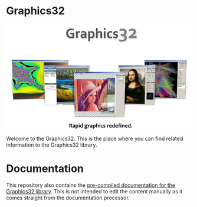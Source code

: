 # Graphics32

![Graphics32 - Rapid graphics redefined](/Images/RapidGraphicsRedefined.png)

Welcome to the Graphics32. This is the place where you can find related information to the Graphics32 library. 

# Documentation
This repository also contains the [pre-compiled documentation for the Graphics32 library](https://graphics32.github.io/Docs). This is not intended to edit the content manually as it comes straight from the documentation processor.
